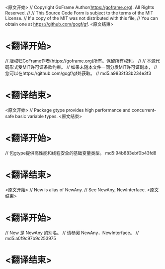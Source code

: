 
<原文开始>
// Copyright GoFrame Author(https://goframe.org). All Rights Reserved.
//
// This Source Code Form is subject to the terms of the MIT License.
// If a copy of the MIT was not distributed with this file,
// You can obtain one at https://github.com/gogf/gf.
<原文结束>

# <翻译开始>
// 版权归GoFrame作者(https://goframe.org)所有。保留所有权利。
//
// 本源代码形式受MIT许可证条款约束。
// 如果未随本文件一同分发MIT许可证副本，
// 您可以在https://github.com/gogf/gf处获取。
// md5:a9832f33b234e3f3
# <翻译结束>


<原文开始>
// Package gtype provides high performance and concurrent-safe basic variable types.
<原文结束>

# <翻译开始>
// 包gtype提供高性能和线程安全的基础变量类型。 md5:94b883ebf0b43fd8
# <翻译结束>


<原文开始>
// New is alias of NewAny.
// See NewAny, NewInterface.
<原文结束>

# <翻译开始>
// New 是 NewAny 的别名。
// 请参阅 NewAny，NewInterface。
// md5:a0f9c97b9c253975
# <翻译结束>

